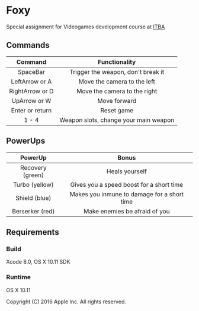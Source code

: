 # Foxy

Special assignment for Videogames development course at [ITBA](https://www.itba.edu.ar) 

## Commands 

| Command   |    Functionality |
|:----------:|:-------------:
| SpaceBar | Trigger the weapon, don't break it |
| LeftArrow or A | Move the camera to the left |
| RightArrow or D| Move the camera to the right |
| UpArrow or W| Move forward |
| Enter or return| Reset game |
| 1 - 4| Weapon slots, change your main weapon |

## PowerUps 

| PowerUp  |    Bonus |
|:----------:|:-------------:
| Recovery (green) | Heals yourself |
| Turbo (yellow) | Gives you a speed boost for a short time |
| Shield (blue) | Makes you inmune to damage for a short time |
| Berserker (red) | Make enemies be afraid of you |

## Requirements

### Build

Xcode 8.0, OS X 10.11 SDK

### Runtime

OS X 10.11

Copyright (C) 2016 Apple Inc. All rights reserved.
